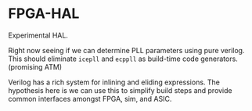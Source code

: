 # FPGA-HAL

Experimental HAL.

Right now seeing if we can determine PLL parameters
using pure verilog. This should eliminate `icepll` and `ecppll`
as build-time code generators. (promising ATM)

Verilog has a rich system for inlining and eliding expressions.
The hypothesis here is we can use this to simplify build steps
and provide common interfaces amongst FPGA, sim, and ASIC.
